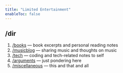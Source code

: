 ```yaml
---
title: "Limited Entertainment"
enableToc: false
---
```


## /dir

1. [/books](/books) — book excerpts and personal reading notes
2. [/musicblog](/musicblog) — sharing music and thoughts on music
3. [/tech](/tech) — coding and tech-related notes to self
4. [/arguments](/arguments) — just pondering here
5. [/miscellaneous](/miscellaneous) — this and that and all
